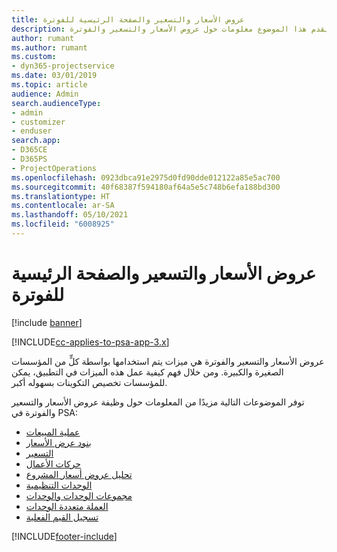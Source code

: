 ```yaml
---
title: عروض الأسعار والتسعير والصفحة الرئيسية للفوترة
description: يقدم هذا الموضوع معلومات حول عروض الأسعار والتسعير والفوترة.
author: rumant
ms.author: rumant
ms.custom:
- dyn365-projectservice
ms.date: 03/01/2019
ms.topic: article
audience: Admin
search.audienceType:
- admin
- customizer
- enduser
search.app:
- D365CE
- D365PS
- ProjectOperations
ms.openlocfilehash: 0923dbca91e2975d0fd90dde012122a85e5ac700
ms.sourcegitcommit: 40f68387f594180af64a5e5c748b6efa188bd300
ms.translationtype: HT
ms.contentlocale: ar-SA
ms.lasthandoff: 05/10/2021
ms.locfileid: "6008925"
---
```

# <a name="quoting-pricing-and-billing-home-page"></a>عروض الأسعار والتسعير والصفحة الرئيسية للفوترة

[!include [banner](../includes/psa-now-project-operations.md)]

[!INCLUDE[cc-applies-to-psa-app-3.x](../includes/cc-applies-to-psa-app-3x.md)]

عروض الأسعار والتسعير والفوترة هي ميزات يتم استخدامها بواسطة كلٍّ من المؤسسات الصغيرة والكبيرة. ومن خلال فهم كيفية عمل هذه الميزات في التطبيق، يمكن للمؤسسات تخصيص التكوينات بسهوله أكبر.

توفر الموضوعات التالية مزيدًا من المعلومات حول وظيفة عروض الأسعار والتسعير والفوترة في PSA:

- [عملية المبيعات](basic-sales-process.md)
- [بنود عرض الأسعار](basic-quote-lines.md)
- [التسعير](basic-pricing.md)
- [حركات الأعمال](basic-business-transactions.md)
- [تحليل عروض أسعار المشروع](basic-analyzing-quotes.md)
- [الوحدات التنظيمية](advanced-organizational.md)
- [مجموعات الوحدات والوحدات](advanced-units.md)
- [العملة متعددة الوحدات](advanced-currency.md)
- [تسجيل القيم الفعلية](advanced-actuals.md)


[!INCLUDE[footer-include](../includes/footer-banner.md)]